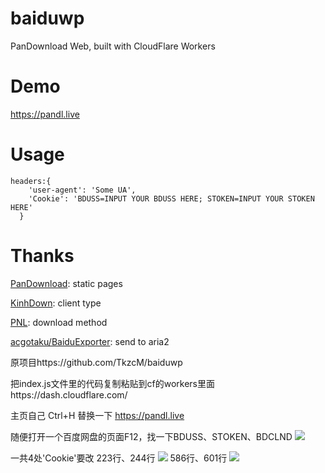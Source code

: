 # baiduwp
PanDownload Web, built with CloudFlare Workers
# Demo
https://pandl.live
# Usage
```
headers:{
    'user-agent': 'Some UA',
    'Cookie': 'BDUSS=INPUT YOUR BDUSS HERE; STOKEN=INPUT YOUR STOKEN HERE'
  }
```
# Thanks

[PanDownload](https://pandownload.com): static pages

[KinhDown](https://t.me/kinhdown): client type

[PNL](https://www.lanzous.com/u/pnl): download method

[acgotaku/BaiduExporter](https://github.com/acgotaku/BaiduExporter): send to aria2


原项目https://github.com/TkzcM/baiduwp

把index.js文件里的代码复制粘贴到cf的workers里面https://dash.cloudflare.com/

主页自己 Ctrl+H 替换一下
https://pandl.live

随便打开一个百度网盘的页面F12，找一下BDUSS、STOKEN、BDCLND
<img src="https://cdn.jsdelivr.net/gh/beiona/baiduwp/13.PNG">

一共4处'Cookie'要改
223行、244行
<img src="https://cdn.jsdelivr.net/gh/beiona/baiduwp/11.PNG">
586行、601行
<img src="https://cdn.jsdelivr.net/gh/beiona/baiduwp/12.PNG">
